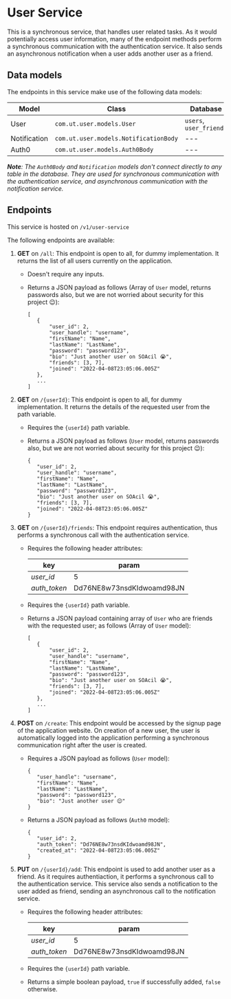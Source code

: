 # User Service

This is a synchronous service, that handles user related tasks. As it would potentially access user information, many of the endpoint methods perform a synchronous communication with the authentication service. It also sends an asynchronous notification when a user adds another user as a friend.

## Data models

The endpoints in this service make use of the following data models:

| Model        | Class                                 | Database                |
| ------------ | ------------------------------------- | ----------------------- |
| User         | `com.ut.user.models.User`             | `users`, `user_friends` |
| Notification | `com.ut.user.models.NotificationBody` | ---                     |
| Auth0        | `com.ut.user.models.Auth0Body`        | ---                     |

_**Note**: The `Auth0Body` and `Notification` models don't connect directly to any table in the database. They are used for synchronous communication with the authentication service, and asynchronous communication with the notification service._

## Endpoints

This service is hosted on `/v1/user-service`

The following endpoints are available:

1. **GET** on `/all`: This endpoint is open to all, for dummy implementation. It returns the list of all users currently on the application.

   - Doesn't require any inputs.
   - Returns a JSON payload as follows (Array of `User` model, returns passwords also, but we are not worried about security for this project 😉):

     ```
     [
     	{
     		"user_id": 2,
     		"user_handle": "username",
     		"firstName": "Name",
     		"lastName": "LastName",
     		"password": "password123",
     		"bio": "Just another user on SOAcil 😭",
     		"friends": [3, 7],
     		"joined": "2022-04-08T23:05:06.005Z"
     	},
     	...
     ]
     ```

2. **GET** on `/{userId}`: This endpoint is open to all, for dummy implementation. It returns the details of the requested user from the path variable.

   - Requires the `{userId}` path variable.
   - Returns a JSON payload as follows (`User` model, returns passwords also, but we are not worried about security for this project 😉):

     ```
     {
     	"user_id": 2,
     	"user_handle": "username",
     	"firstName": "Name",
     	"lastName": "LastName",
     	"password": "password123",
     	"bio": "Just another user on SOAcil 😭",
     	"friends": [3, 7],
     	"joined": "2022-04-08T23:05:06.005Z"
     }
     ```

3. **GET** on `/{userId}/friends`: This endpoint requires authentication, thus performs a synchronous call with the authentication service.

   - Requires the following header attributes:

     | key          | param                     |
     | ------------ | ------------------------- |
     | _user_id_    | 5                         |
     | _auth_token_ | Dd76NE8w73nsdKIdwoamd98JN |

   - Requires the `{userId}` path variable.

   - Returns a JSON payload containing array of `User` who are friends with the requested user; as follows (Array of `User` model):

     ```
     [
     	{
     		"user_id": 2,
     		"user_handle": "username",
     		"firstName": "Name",
     		"lastName": "LastName",
     		"password": "password123",
     		"bio": "Just another user on SOAcil 😭",
     		"friends": [3, 7],
     		"joined": "2022-04-08T23:05:06.005Z"
     	},
     	...
     ]
     ```

4. **POST** on `/create`: This endpoint would be accessed by the signup page of the application website. On creation of a new user, the user is automatically logged into the application performing a synchronous communication right after the user is created.

   - Requires a JSON payload as follows (`User` model):

     ```
     {
     	"user_handle": "username",
     	"firstName": "Name",
     	"lastName": "LastName",
     	"password": "password123",
     	"bio": "Just another user 😌"
     }
     ```

   - Returns a JSON payload as follows (`Auth0` model):

     ```
     {
     	"user_id": 2,
     	"auth_token": "Dd76NE8w73nsdKIdwoamd98JN",
     	"created_at": "2022-04-08T23:05:06.005Z"
     }
     ```

5. **PUT** on `/{userId}/add`: This endpoint is used to add another user as a friend. As it requires authentiaction, it performs a synchronous call to the authentication service. This service also sends a notification to the user added as friend, sending an asynchronous call to the notification service.

   - Requires the following header attributes:

     | key          | param                     |
     | ------------ | ------------------------- |
     | _user_id_    | 5                         |
     | _auth_token_ | Dd76NE8w73nsdKIdwoamd98JN |

   - Requires the `{userId}` path variable.
   - Returns a simple boolean payload, `true` if successfully added, `false` otherwise.
